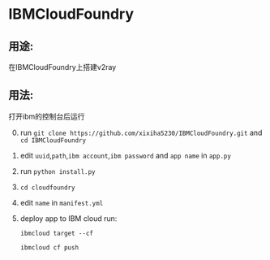 # IBMCloudFoundry

## 用途:
在IBMCloudFoundry上搭建v2ray
## 用法:
打开ibm的控制台后运行

0. run ``git clone https://github.com/xixiha5230/IBMCloudFoundry.git`` and ``cd IBMCloudFoundry``

1. edit ``uuid``,``path``,``ibm account``,``ibm password`` and ``app name`` in ``app.py``

2. run ``python install.py``

3. ``cd cloudfoundry``

4. edit ``name`` in ``manifest.yml``

5. deploy app to IBM cloud run:

   ``ibmcloud target --cf``  
   
   ``ibmcloud cf push``
